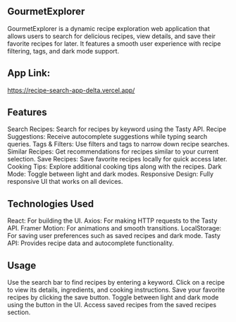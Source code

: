 ## GourmetExplorer

GourmetExplorer is a dynamic recipe exploration web application that allows users to search for delicious recipes, view details, and save their favorite recipes for later. It features a smooth user experience with recipe filtering, tags, and dark mode support.

## App Link:
https://recipe-search-app-delta.vercel.app/

## Features


Search Recipes: Search for recipes by keyword using the Tasty API.
Recipe Suggestions: Receive autocomplete suggestions while typing search queries.
Tags & Filters: Use filters and tags to narrow down recipe searches.
Similar Recipes: Get recommendations for recipes similar to your current selection.
Save Recipes: Save favorite recipes locally for quick access later.
Cooking Tips: Explore additional cooking tips along with the recipes.
Dark Mode: Toggle between light and dark modes.
Responsive Design: Fully responsive UI that works on all devices.


## Technologies Used
React: For building the UI.
Axios: For making HTTP requests to the Tasty API.
Framer Motion: For animations and smooth transitions.
LocalStorage: For saving user preferences such as saved recipes and dark mode.
Tasty API: Provides recipe data and autocomplete functionality.

## Usage
Use the search bar to find recipes by entering a keyword.
Click on a recipe to view its details, ingredients, and cooking instructions.
Save your favorite recipes by clicking the save button.
Toggle between light and dark mode using the button in the UI.
Access saved recipes from the saved recipes section.